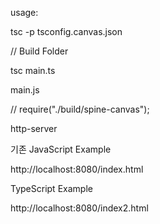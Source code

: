 ﻿usage: 

tsc -p tsconfig.canvas.json

// Build Folder 

tsc main.ts

main.js 

// require("./build/spine-canvas");


http-server

기존 JavaScript Example

http://localhost:8080/index.html

TypeScript Example

http://localhost:8080/index2.html
